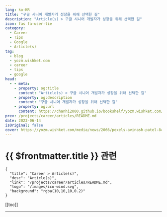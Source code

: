 ```yaml
---
lang: ko-KR
title: "구글 시니어 개발자가 성장을 위해 선택한 길"
description: "Article(s) > 구글 시니어 개발자가 성장을 위해 선택한 길"
icon: fas fa-user-tie
category: 
  - Career
  - Tips
  - Google
  - Article(s)
tag: 
  - blog
  - yozm.wishket.com
  - career
  - tips
  - google
head:
  - - meta:
    - property: og:title
      content: "Article(s) > 구글 시니어 개발자가 성장을 위해 선택한 길"
    - property: og:description
      content: "구글 시니어 개발자가 성장을 위해 선택한 길"
    - property: og:url
      content: https://chanhi2000.github.io/bookshelf/yozm.wishket.com/2066.html
prev: /projects/career/articles/README.md
date: 2023-06-14
isOriginal: false
cover: https://yozm.wishket.com/media/news/2066/pexels-avinash-patel-842155.jpg
---
```


# {{ $frontmatter.title }} 관련

```component VPCard
{
  "title": "Career > Article(s)",
  "desc": "Article(s)",
  "link": "/projects/career/articles/README.md",
  "logo": "/images/ico-wind.svg",
  "background": "rgba(10,10,10,0.2)"
}
```

[[toc]]

---

<SiteInfo
  name="구글 시니어 개발자가 성장을 위해 선택한 길 | 요즘IT"
  desc="첫 회사였던, 샌프란시스코 소재 B2B 스타트업에서 첫 인사평가를 받던 1년차 때 ‘인디비주얼 컨트리뷰터(Individual Contributor, 이하 IC)’라는 말을 처음 들었다. 매니저는 지난 1년 동안 인디비주얼 컨트리뷰터로서 임무를 잘 수행했다며 칭찬하고, 내년에는 더 큰 영향력을 발휘할 수 있는 기회를 찾아보자고 조언했다. 나는 개발자인데, 인디비주얼 컨트리뷰터는 무슨 소리지? 칭찬의 흐름을 끊고 싶지 않아 그냥 넘어갔고, 미팅이 끝난 후 구글에 그 단어를 검색했다. 그때, 해외에서 많이 쓰이는 듀얼 커리어 래더(Dual Career Ladder)라는 제도를 처음 알게 되었다."
  url="https://yozm.wishket.com/magazine/detail/2066/"
  logo="https://yozm.wishket.com/static/renewal/img/global/gnb_yozmit.svg"
  preview="https://yozm.wishket.com/media/news/2066/pexels-avinash-patel-842155.jpg"/>

<!-- TODO: 작성 -->

